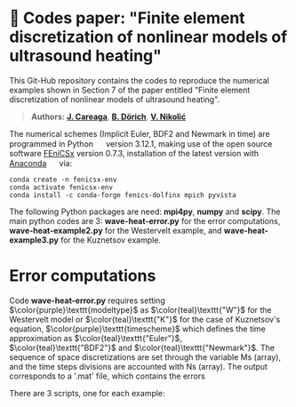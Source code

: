
# 📌 Codes paper: "Finite element discretization of nonlinear models of ultrasound heating"

This Git-Hub repository contains the codes to reproduce the numerical examples shown in Section 7 of the paper entitled "Finite element discretization of nonlinear models of ultrasound heating".

> **Authors:** [**J. Careaga**](https://scholar.google.com/citations?user=-SYWkN8AAAAJ&hl=es), [**B. Dörich**](https://scholar.google.com/citations?user=h9b6i00AAAAJ&hl=en), [**V. Nikolić**](https://scholar.google.com/citations?user=73kZ9csAAAAJ&hl=en)

The numerical schemes (Implicit Euler, BDF2 and Newmark in time) are programmed in Python 
<img src="https://raw.githubusercontent.com/marwin1991/profile-technology-icons/refs/heads/main/icons/python.png"  width="15" height="15" /> version 3.12.1, making use of the open source software [FEniCSx](https://fenicsproject.org/) version 0.7.3, installation of the latest version with [Anaconda](https://docs.anaconda.com/anaconda/install/) 
<img src="https://github.com/tandpfun/skill-icons/blob/main/icons/Anaconda-Dark.svg" width="15" height="15" />
via:

```console 
conda create -n fenicsx-env
conda activate fenicsx-env
conda install -c conda-forge fenics-dolfinx mpich pyvista
```

The following Python packages are need: **mpi4py**, **numpy** and **scipy**. The main python codes are 3: **wave-heat-error.py** for the error computations, **wave-heat-example2.py** for the Westervelt example, and **wave-heat-example3.py** for the Kuznetsov example.

# **Error computations** 

Code **wave-heat-error.py** requires setting $\color{purple}\texttt{modeltype}$ as $\color{teal}\texttt{"W"}$ for the Westervelt model or $\color{teal}\texttt{"K"}$ for the case of Kuznetsov's equation, $\color{purple}\texttt{timescheme}$ which defines the time approximation as $\color{teal}\texttt{"Euler"}$, $\color{teal}\texttt{"BDF2"}$ and $\color{teal}\texttt{"Newmark"}$. The sequence of space discretizations are set through the variable Ms (array), and the time steps divisions are accounted with Ns (array). The output corresponds to a '.mat' file, which contains the errors 

There are 3 scripts, one for each example: 



